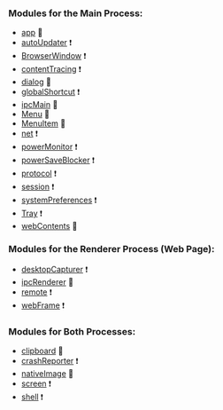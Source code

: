 ### Modules for the Main Process:

* [app](api/app.md) :running:
* [autoUpdater](api/auto-updater.md) :exclamation:
* [BrowserWindow](api/browser-window.md) :exclamation:
* [contentTracing](api/content-tracing.md) :exclamation:
* [dialog](api/dialog.md) :running:
* [globalShortcut](api/global-shortcut.md) :exclamation:
* [ipcMain](api/ipc-main.md) :muscle:
* [Menu](api/menu.md) :running:
* [MenuItem](api/menu-item.md) :running:
* [net](api/net.md) :exclamation:
* [powerMonitor](api/power-monitor.md) :exclamation:
* [powerSaveBlocker](api/power-save-blocker.md) :exclamation:
* [protocol](api/protocol.md) :exclamation:
* [session](api/session.md) :exclamation:
* [systemPreferences](api/system-preferences.md) :exclamation:
* [Tray](api/tray.md) :exclamation:
* [webContents](api/web-contents.md) :running:

### Modules for the Renderer Process (Web Page):

* [desktopCapturer](api/desktop-capturer.md)  :exclamation:
* [ipcRenderer](api/ipc-renderer.md) :muscle:
* [remote](api/remote.md) :exclamation:
* [webFrame](api/web-frame.md) :exclamation:

### Modules for Both Processes:

* [clipboard](api/clipboard.md) :muscle:
* [crashReporter](api/crash-reporter.md) :exclamation:
* [nativeImage](api/native-image.md) :muscle:
* [screen](api/screen.md) :exclamation:
* [shell](api/shell.md) :exclamation:
